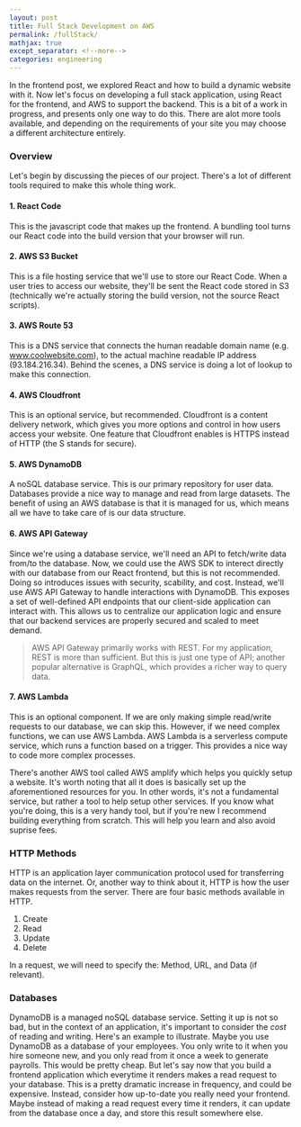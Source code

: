 ```yaml
---
layout: post
title: Full Stack Development on AWS
permalink: /fullStack/
mathjax: true
except_separator: <!--more-->
categories: engineering
---
```


In the frontend post, we explored React and how to build a dynamic website with it. Now let's focus on developing a full stack application, using React for the frontend, and AWS to support the backend. This is a bit of a work in progress, and presents only one way to do this. There are alot more tools available, and depending on the requirements of your site you may choose a different architecture entirely. 

### Overview

Let's begin by discussing the pieces of our project. There's a lot of different tools required to make this whole thing work. 

#### 1. React Code

This is the javascript code that makes up the frontend. A bundling tool turns our React code into the build version that your browser will run. 

#### 2. AWS S3 Bucket

This is a file hosting service that we'll use to store our React Code. When a user tries to access our website, they'll be sent the React code stored in S3 (technically we're actually storing the build version, not the source React scripts).

#### 3. AWS Route 53

This is a DNS service that connects the human readable domain name (e.g. www.coolwebsite.com), to the actual machine readable IP address (93.184.216.34). Behind the scenes, a DNS service is doing a lot of lookup to make this connection. 

#### 4. AWS Cloudfront

This is an optional service, but recommended. Cloudfront is a content delivery network, which gives you more options and control in how users access your website. One feature that Cloudfront enables is HTTPS instead of HTTP (the S stands for secure).

#### 5. AWS DynamoDB

A noSQL database service. This is our primary repository for user data. Databases provide a nice way to manage and read from large datasets. The benefit of using an AWS database is that it is managed for us, which means all we have to take care of is our data structure. 

#### 6. AWS API Gateway

Since we're using a database service, we'll need an API to fetch/write data from/to the database. Now, we could use the AWS SDK to interect directly with our database from our React frontend, but this is not recommended. Doing so introduces issues with security, scability, and cost. Instead, we'll use AWS API Gateway to handle interactions with DynamoDB. This exposes a set of well-defined API endpoints that our client-side application can interact with. This allows us to centralize our application logic and ensure that our backend services are properly secured and scaled to meet demand.

> AWS API Gateway primarily works with REST. For my application, REST is more than sufficient. But this is just one type of API; another popular alternative is GraphQL, which provides a richer way to query data. 

#### 7. AWS Lambda

This is an optional component. If we are only making simple read/write requests to our database, we can skip this. However, if we need complex functions, we can use AWS Lambda. AWS Lambda is a serverless compute service, which runs a function based on a trigger. This provides a nice way to code more complex processes.  

<p class="message">
There's another AWS tool called AWS amplify which helps you quickly setup a website. It's worth noting that all it does is basically set up the aforementioned resources for you. In other words, it's not a fundamental service, but rather a tool to help setup other services. If you know what you're doing, this is a very handy tool, but if you're new I recommend building everything from scratch. This will help you learn and also avoid suprise fees. 
</p>


### HTTP Methods

HTTP is an application layer communication protocol used for transferring data on the internet. Or, another way to think about it, HTTP is how the user makes requests from the server. There are four basic methods available in HTTP.

1. Create
2. Read
3. Update
4. Delete

In a request, we will need to specify the: Method, URL, and Data (if relevant). 


### Databases

DynamoDB is a managed noSQL database service. Setting it up is not so bad, but in the context of an application, it's important to consider the *cost* of reading and writing. Here's an example to illustrate. Maybe you use DynamoDB as a database of your employees. You only write to it when you hire someone new, and you only read from it once a week to generate payrolls. This would be pretty cheap. But let's say now that you build a frontend application which everytime it renders makes a read request to your database. This is a pretty dramatic increase in frequency, and could be expensive. Instead, consider how up-to-date you really need your frontend. Maybe instead of making a read request every time it renders, it can update from the database once a day, and store this result somewhere else. 